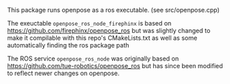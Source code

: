This package runs openpose as a ros executable. (see src/openpose.cpp)

The exeuctable `openpose_ros_node_firephinx` is based on https://github.com/firephinx/openpose_ros but was slightly changed to make it compilable with this repo's CMakeLists.txt as well as some automatically finding the ros package path

The ROS service `openpose_ros_node` was originally based on https://github.com/tue-robotics/openpose_ros but has since been modified to reflect newer changes on openpose.
